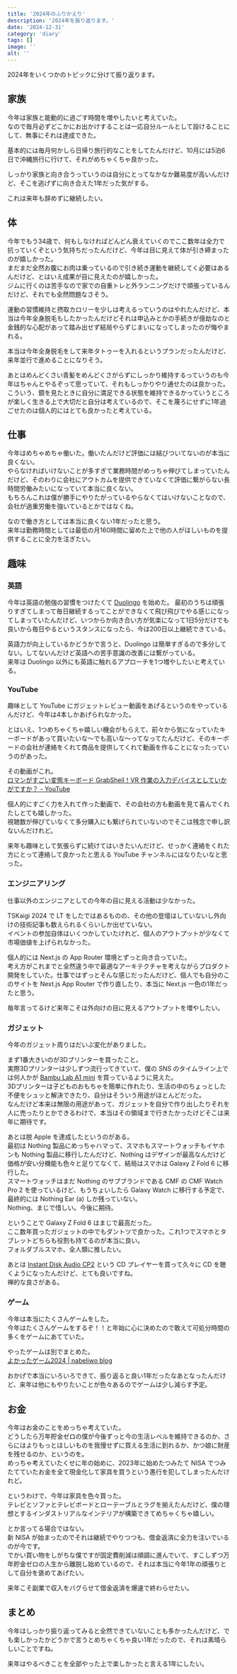 ```yaml
---
title: '2024年のふりかえり'
description: '2024年を振り返ります。'
date: '2024-12-31'
category: 'diary'
tags: []
image: ''
alt: ''
---
```


2024年をいくつかのトピックに分けて振り返ります。

## 家族

今年は家族と能動的に過ごす時間を増やしたいと考えていた。  
なので毎月必ずどこかにお出かけすることは一応自分ルールとして設けることにして、無事にそれは達成できた。

基本的には毎月何かしら日帰り旅行的なことをしてたんだけど、10月には5泊6日で沖縄旅行に行けて、それがめちゃくちゃ良かった。

しっかり家族と向き合うっていうのは自分にとってなかなか難易度が高いんだけど、そこを逃げずに向き合えた1年だった気がする。

これは来年も辞めずに継続したい。

## 体

今年でもう34歳で、何もしなければどんどん衰えていくのでここ数年は全力で抗っていくぞという気持ちだったんだけど、今年は目に見えて体が引き締まったのが嬉しかった。  
まだまだ全然お腹にお肉は乗っているので引き続き運動を継続してく必要はあるんだけど、とはいえ成果が目に見えたのが嬉しかった。  
ジムに行くのは苦手なので家での自重トレと外ランニングだけで頑張っているんだけど、それでも全然問題なさそう。

運動の習慣維持と摂取カロリーを少しは考えるっていうのはやれたんだけど、本当は今年全身脱毛もしたかったんだけどそれは申込みとかの手続きが億劫なのと金銭的な心配があって踏み出せず結局やらずじまいになってしまったのが悔やまれる。

本当は今年全身脱毛をして来年タトゥーを入れるというプランだったんだけど、来年並行で進めることになりそう。

あとはめんどくさい青髪をめんどくさがらずにしっかり維持するっていうのも今年はちゃんとやるぞって思っていて、それもしっかりやり通せたのは良かった。  
こういう、鏡を見たときに自分に満足できる状態を維持できるかっていうところが楽しく生きる上で大切だと自分は考えているので、そこを蔑ろにせずに1年過ごせたのは個人的にはとても良かったと考えている。

## 仕事

今年はめちゃめちゃ働いた。働いたんだけど評価には結びついてないのが本当に良くない。  
やらなければいけないことが多すぎて業務時間がめっちゃ伸びてしまっていたんだけど、そのわりに会社にアウトカムを提供できていなくて評価に繋がらない長時間労働みたいになっていて本当に良くない。  
もちろんこれは僕が勝手にやりたがっているやらなくてはいけないことなので、会社が過重労働を強いているとかではなくね。

なので働き方としては本当に良くない1年だったと思う。  
来年は勤務時間としては最低の月160時間に留めた上で他の人がほしいものを提供することに全力を注ぎたい。

## 趣味

### 英語

今年は英語の勉強の習慣をつけたくて [Duolingo](https://ja.duolingo.com/) を始めた。 
最初のうちは頑張りすぎてしまって毎日継続するってことができなくて飛び飛びでやる感じになってしまっていたんだけど、いつからか向き合い方が気楽になって1日5分だけでも良いから毎日やるというスタンスになったら、今は200日以上継続できている。

英語力が向上しているかどうかで言うと、Duolingo は簡単すぎるので多分してない。してないんだけど英語への苦手意識の改善には繋がっている。  
来年は Duolingo 以外にも英語に触れるアプローチを1つ増やしたいと考えている。

### YouTube

趣味として YouTube にガジェットレビュー動画をあげるというのをやっているんだけど、今年は4本しかあげられなかった。

とはいえ、1つめちゃくちゃ嬉しい機会がもらえて、前々から気になっていたキーボードがあって買いたいな〜でも高いな〜ってなってたんだけど、そのキーボードの会社が連絡をくれて商品を提供してくれて動画を作ることになったっていうのがあった。

その動画がこれ。  
[ロマンがすごい変態キーボード GrabShell！VR 作業の入力デバイスとしていかがですか？ - YouTube](https://www.youtube.com/watch?v=3Lks_G_DniU)

個人的にすごく力を入れて作った動画で、その会社の方も動画を見て喜んでくれたしとても嬉しかった。  
視聴数が伸びていなくて多分購入にも繋げられていないのでそこは残念で申し訳ないんだけれど。

来年も趣味として気張らずに続けてはいきたいんだけど、せっかく連絡をくれた方にとって連絡して良かったと思える YouTube チャンネルにはなりたいなと思った。

### エンジニアリング

仕事以外のエンジニアとしての今年の目に見える活動は少なかった。

TSKaigi 2024 で LT をしたではあるものの、その他の登壇はしていないし外向けの技術記事も数えられるくらいしか出せていない。  
イベントの参加自体はいくつかしていたけれど、個人のアウトプットが少なくて市場価値を上げられなかった。

個人的には Next.js の App Router 環境とずっと向き合っていた。  
考え方がこれまでと全然違う中で最適なアーキテクチャを考えながらプロダクト開発をしていた。仕事ではずっとそんな感じだったんだけど、個人でも自分のこのサイトを Next.js App Router で作り直したり、本当に Next.js 一色の1年だったと思う。

毎年言ってるけど来年こそは外向けの目に見えるアウトプットを増やしたい。

### ガジェット

今年のガジェット周りはだいぶ変化がありました。

まず1番大きいのが3Dプリンターを買ったこと。  
実際3Dプリンターは少しずつ流行ってきていて、僕の SNS のタイムライン上では何人かが [Bambu Lab A1 mini](https://jp.store.bambulab.com/products/a1-mini) を買っているように見えた。  
3Dプリンターは子どものおもちゃを簡単に作れたり、生活の中のちょっとした不便をシュッと解決できたり、自分はそういう用途がほとんどだった。  
なんだけど本来は無限の用途があって、ガジェットを自分で作り出したりそれを人に売ったりとかできるわけで、本当はその領域まで行きたかったけどそこは来年に期待です。

あとは脱 Apple を達成したというのがある。  
最初は Nothing 製品にめっちゃハマって、スマホもスマートウォッチもイヤホンも Nothing 製品に移行したんだけど、Nothing はデザインが最高なんだけど価格が安い分機能も色々と足りてなくて、結局はスマホは Galaxy Z Fold 6 に移行した。  
スマートウォッチはまだ Nothing のサブブランドである CMF の CMF Watch Pro 2 を使っているけど、もうちょいしたら Galaxy Watch に移行する予定で、最終的には Nothing Ear (a) しか残っていない。  
Nothing、まじで惜しい。今後に期待。

ということで Galaxy Z Fold 6 はまじで最高だった。  
ここ数年買ったガジェットの中でもダントツで良かった。これ1つでスマホとタブレットどちらも役割も持てるのが本当に良い。  
フォルダブルスマホ、全人類に推したい。

あとは [Instant Disk Audio CP2](https://km5.co.jp/pages/cd-cp2) という CD プレイヤーを買って久々に CD を聴くようになったんだけど、とても良いですね。  
禅的な良さがある。

### ゲーム

今年は本当にたくさんゲームをした。  
今年はたくさんゲームをするぞ！！と年始に心に決めたので敢えて可処分時間の多くをゲームにあてていた。

やったゲームは別でまとめた。  
[よかったゲーム2024 | nabeliwo blog](https://www.nabeliwo.blue/blog/2024/12/game-2024)

おかげで本当にいろいろできて、振り返ると良い1年だったなあとなったんだけど、来年は他にもやりたいことが色々あるのでゲームは少し減らす予定。

## お金

今年はお金のことをめっちゃ考えていた。  
どうしたら万年貯金ゼロの僕が今後ずっと今の生活レベルを維持できるのか、さらにはよりもっとほしいものを我慢せずに買える生活に到れるか、かつ娘に財産を残せるのか、というのを。  
めっちゃ考えていたくせに年の始めに、2023年に始めたつみたて NISA でつみたてていたお金を全て現金化して家具を買うという愚行を犯してしまったんだけれど。

というわけで、今年は家具を色々買った。  
テレビとソファとテレビボードとローテーブルとラグを揃えたんだけど、僕の理想とするインダストリアルなインテリアが構築できてめちゃくちゃ嬉しい。

とか言ってる場合ではない。  
新 NISA が始まったのでそれは継続でやりつつも、借金返済に全力を注いでいるのが今です。  
でかい買い物をしがちな僕ですが固定費削減は順調に進んでいて、すこしずつ万年貯金ゼロの人生から離脱し始めているので、それは本当に今年1年の頑張りとして自分を褒めてあげたい。

来年こそ副業で収入をバグらせて借金返済を爆速で終わらせたい。

## まとめ

今年はしっかり振り返ってみると全然できていないことも多かったんだけど、でも楽しかったかどうかで言うとめちゃくちゃ良い1年だったので、それは素晴らしいことですね。

来年はやるべきことを全部やった上で楽しかったと言える1年にしたい。
